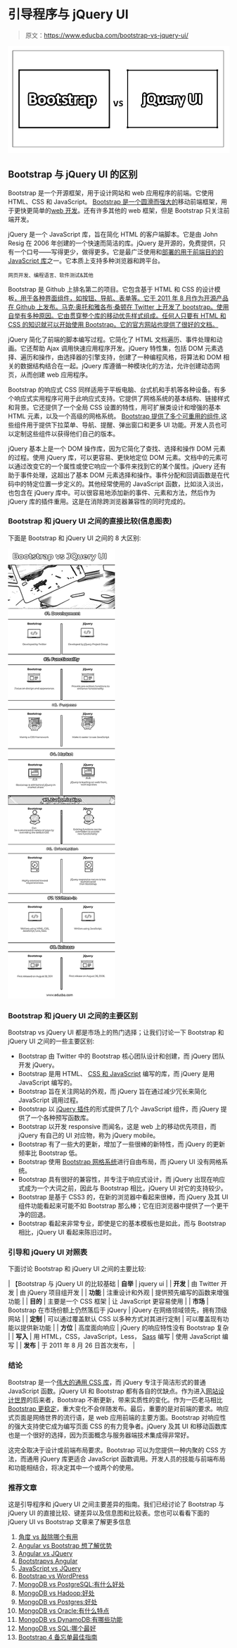 # 引导程序与 jQuery UI

> 原文：<https://www.educba.com/bootstrap-vs-jquery-ui/>

![Bootstrap vs jQuery UI](img/c49f7f6c9973c1d3988f917e5d965485.png)



## Bootstrap 与 jQuery UI 的区别

Bootstrap 是一个开源框架，用于设计网站和 web 应用程序的前端。它使用 HTML、CSS 和 JavaScript。 [Bootstrap 是一个圆滑而强大的](https://www.educba.com/what-is-bootstrap/)移动前端框架，用于更快更简单的[web 开发](https://www.educba.com/web-development-software/)。还有许多其他的 web 框架，但是 Bootstrap 只关注前端开发。

jQuery 是一个 JavaScript 库，旨在简化 HTML 的客户端脚本。它是由 John Resig 在 2006 年创建的一个快速而简洁的库。jQuery 是开源的，免费提供，只有一个口号——写得更少，做得更多。它是最广泛使用和[部署的用于前端目的的 JavaScript 库](https://www.educba.com/javascript-interview-questions/)之一。它本质上支持多种浏览器和跨平台。

<small>网页开发、编程语言、软件测试&其他</small>

Bootstrap 是 Github 上排名第二的项目。它包含基于 HTML 和 CSS 的设计模板[，用于各种界面组件，如按钮、导航、表单等。它于 2011 年 8 月作为开源产品在 Github 上发布。马克·奥托和雅各布·桑顿在 Twitter 上开发了 bootstrap。使用自举有多种原因。它由贯穿整个库的移动优先样式组成。任何人只要有 HTML 和 CSS 的知识就可以开始使用 Bootstrap。它的官方网站也提供了很好的文档。](https://www.educba.com/html-vs-css/)

jQuery 简化了前端的脚本编写过程。它简化了 HTML 文档遍历、事件处理和动画。它还帮助 Ajax 调用快速应用程序开发。jQuery 特性集，包括 DOM 元素选择、遍历和操作，由选择器的引擎支持，创建了一种编程风格，将算法和 DOM 相关的数据结构结合在一起。jQuery 库遵循一种模块化的方法，允许创建动态网页，从而创建 web 应用程序。

Bootstrap 的响应式 CSS 同样适用于平板电脑、台式机和手机等各种设备。有多个响应式实用程序可用于此响应式支持。它提供了网格系统的基本结构、链接样式和背景。它还提供了一个全局 CSS 设置的特性，用可扩展类设计和增强的基本 HTML 元素，以及一个高级的网格系统。 [Bootstrap 提供了多个可重用的组件](https://www.educba.com/bootstrap-commands/),这些组件用于提供下拉菜单、导航、提醒、弹出窗口和更多 UI 功能。开发人员也可以定制这些组件以获得他们自己的版本。

jQuery 基本上是一个 DOM 操作库，因为它简化了查找、选择和操作 DOM 元素的过程。使用 jQuery 库，可以更容易、更快地定位 DOM 元素。文档中的元素可以通过改变它的一个属性或使它响应一个事件来找到它的某个属性。jQuery 还有助于事件处理，这超出了基本 DOM 元素选择和操作。事件分配和回调函数是在代码中的特定位置一步定义的。其他经常使用的 JavaScript 函数，比如淡入淡出，也包含在 jQuery 库中。可以很容易地添加新的事件、元素和方法，然后作为 jQuery 库的插件重用。这是在消除跨浏览器兼容性的同时完成的。

### Bootstrap 和 jQuery UI 之间的直接比较(信息图表)

下面是 Bootstrap 和 jQuery UI 之间的 8 大区别:

![Bootstrap vs JQuery UI Infographics](img/c3b25185000e9bf44c2b66ca205d90de.png)



### Bootstrap 和 jQuery UI 之间的主要区别

Bootstrap vs jQuery UI 都是市场上的热门选择；让我们讨论一下 Bootstrap 和 jQuery UI 之间的一些主要区别:

*   Bootstrap 由 Twitter 中的 Bootstrap 核心团队设计和创建，而 jQuery 团队开发 jQuery。
*   Bootstrap 是用 HTML、 [CSS 和 JavaScript](https://www.educba.com/css-vs-javascript/) 编写的库，而 jQuery 是用 JavaScript 编写的。
*   Bootstrap 旨在关注网站的外观，而 jQuery 旨在通过减少冗长来简化 JavaScript 调用过程。
*   Bootstrap 以 [jQuery 插件](https://www.educba.com/jquery-plugins/)的形式提供了几个 JavaScript 组件，而 jQuery 提供了一个各种预写函数库。
*   Bootstrap 以开发 responsive 而闻名，这是 web 上的移动优先项目，而 jQuery 有自己的 UI 对应物，称为 jQuery mobile。
*   Bootstrap 有了一些大的更新，增加了一些很棒的新特性，而 jQuery 的更新频率比 Bootstrap 低。
*   Bootstrap 使用 [Bootstrap 网格系统](https://www.educba.com/bootstrap-interview-questions/)进行自由布局，而 jQuery UI 没有网格系统。
*   Bootstrap 具有很好的兼容性，并专注于响应式设计，而 jQuery 出现在响应式成为一个大词之前，因此与 Bootstrap 相比，jQuery UI 对它的支持较少。
*   Bootstrap 是基于 CSS3 的，在新的浏览器中看起来很棒，而 jQuery 及其 UI 组件功能看起来可能不如 Bootstrap 那么棒；它在旧浏览器中提供了一个更干净的回退。
*   Bootstrap 看起来非常专业，即使是它的基本模板也是如此，而与 Bootstrap 相比，jQuery UI 看起来陈旧过时。

### 引导和 jQuery UI 对照表

下面讨论 Bootstrap 和 jQuery UI 之间的主要比较:

| 【Bootstrap 与 jQuery UI 的比较基础 | **自举** | jquery ui |
| **开发** | 由 Twitter 开发 | 由 jQuery 项目组开发 |
| **功能** | 注重设计和外观 | 提供预先编写的函数来增强功能 |
| **目的** | 主要是一个 CSS 框架 | 让 JavaScript 更容易使用 |
| **市场** | Bootstrap 在市场份额上仍然落后于 jQuery | jQuery 在网络领域领先，拥有顶级网站 |
| **定制** | 可以通过覆盖默认 CSS 以多种方式对其进行定制 | 可以覆盖现有功能以提供新功能 |
| **方位** | 高度面向响应 | jQuery 的响应特性没有 Bootstrap 复杂 |
| **写入** | 用 HTML，CSS，JavaScript，Less， [Sass](https://www.educba.com/sass-interview-questions/) 编写 | 使用 JavaScript 编写 |
| **发布** | 于 2011 年 8 月 26 日首次发布， |

### 结论

Bootstrap 是一个[伟大的通用 CSS 库](https://www.educba.com/flexbox-properties/)，而 jQuery 专注于简洁形式的普通 JavaScript 函数。jQuery UI 和 Bootstrap 都有各自的优缺点。作为进入[网站设计世界](https://www.educba.com/website-design-layout/)的后来者，Bootstrap 不断更新，带来实质性的变化。作为一匹老马相比 [Bootstrap 更稳定](https://www.educba.com/install-bootstrap/)，重大变化不会伴随发布。最后，重要的是对前端的要求。响应式页面是网络世界的流行语，是 web 应用前端的主要方面。Bootstrap 对响应性的强大支持使它成为编写页面 CSS 的有力竞争者。jQuery 及其 UI 和移动函数库也是一个很好的选择，因为页面概念与服务器端技术集成得非常好。

这完全取决于设计或前端布局要求。Bootstrap 可以为您提供一种内聚的 CSS 方法，而通用 jQuery 库更适合 JavaScript 函数调用。开发人员的技能与前端布局和功能相结合，将决定其中一个或两个的使用。

### 推荐文章

这是引导程序和 jQuery UI 之间主要差异的指南。我们已经讨论了 Bootstrap 与 jQuery UI 的直接比较、键差异以及信息图和比较表。您也可以看看下面的 jQuery UI vs Bootstrap 文章来了解更多信息

1.  [角度 vs 敲除哪个有用](https://www.educba.com/angular-vs-knockout/)
2.  [Angular vs Bootstrap 想了解优势](https://www.educba.com/angular-vs-bootstrap/)
3.  [Angular vs JQuery](https://www.educba.com/angular-vs-jquery/)
4.  [Bootstrap](https://www.educba.com/angular-vs-bootstrap/)[vs Angular](https://www.educba.com/angular-vs-bootstrap/)
5.  [JavaScript vs JQuery](https://www.educba.com/javascript-vs-jquery/)
6.  [Bootstrap vs WordPress](https://www.educba.com/bootstrap-vs-wordpress/)
7.  [MongoDB vs PostgreSQL:有什么好处](https://www.educba.com/mongodb-vs-postgresql/)
8.  [MongoDB vs Hadoop:好处](https://www.educba.com/hadoop-vs-mongodb/)
9.  [MongoDB vs Postgres:好处](https://www.educba.com/mongodb-vs-postgres/)
10.  [MongoDB vs Oracle:有什么特点](https://www.educba.com/mongodb-vs-oracle/)
11.  [MongoDB vs DynamoDB:有哪些功能](https://www.educba.com/mongodb-vs-dynamodb/)
12.  [MongoDB vs SQL:哪个最好](https://www.educba.com/mongodb-vs-sql/)
13.  [Bootstrap 4 备忘单最佳指南](https://www.educba.com/bootstrap-4-cheat-sheet/)





